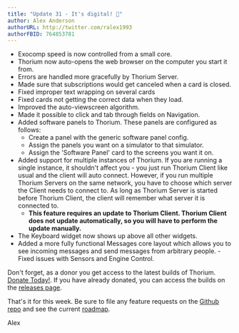 ```yaml
---
title: "Update 31 - It's digital! 👾"
author: Alex Anderson
authorURL: http://twitter.com/ralex1993
authorFBID: 764853781
---
```


- Exocomp speed is now controlled from a small core.
- Thorium now auto-opens the web browser on the computer you start it from.
- Errors are handled more gracefully by Thorium Server.
- Made sure that subscriptions would get canceled when a card is closed.
- Fixed improper text wrapping on several cards
- Fixed cards not getting the correct data when they load.
- Improved the auto-viewscreen algorithm.
- Made it possible to click and tab through fields on Navigation.
- Added software panels to Thorium. These panels are configured as follows:
  - Create a panel with the generic software panel config.
  - Assign the panels you want on a simulator to that simulator.
  - Assign the 'Software Panel' card to the screens you want it on.
- Added support for multiple instances of Thorium. If you are running a single instance, it shouldn't affect you - you just run Thorium Client like usual and the client will auto connect. However, if you run multiple Thorium Servers on the same network, you have to choose which server the Client needs to connect to. As long as Thorium Server is started before Thorium Client, the client will remember what server it is connected to.
  - **This feature requires an update to Thorium Client. Thorium Client does not update automatically, so you will have to perform the update manually.**
- The Keyboard widget now shows up above all other widgets.
- Added a more fully functional Messages core layout which allows you to see incoming messages and send messages from arbitrary people. 
-Fixed issues with Sensors and Engine Control.

Don't forget, as a donor you get access to the latest builds of Thorium. [Donate Today!](/en/donate). If you have already donated, you can access the builds on the [releases page](/en/releases).

That's it for this week. Be sure to file any feature requests on the [Github repo](https://github.com/Thorium-Sim/thorium/issues) and see the current [roadmap](https://github.com/Thorium-Sim/thorium/projects/2).

Alex

